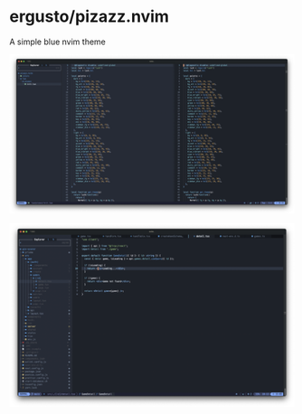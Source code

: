 # ergusto/pizazz.nvim

A simple blue nvim theme

![Preview](/assets/preview.png)

![Preview React](/assets/preview.react.png)
